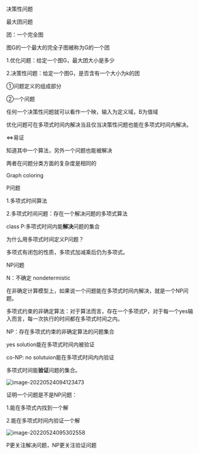 决策性问题

最大团问题

团：一个完全图

图G的一个最大的完全子图被称为G的一个团



1.优化问题：给定一个图G，最大团大小是多少

2.决策性问题：给定一个图G，是否含有一个大小为k的团

①问题定义的组成部分

②一个问题



任何一个决策性问题就可以看作一个映，输入为定义域，B为值域



优化问题可在多项式时间内解决当且仅当决策性问题也能在多项式时间内解决。

<=>易证

知道其中一个算法，另外一个问题也能被解决

两者在问题分类方面的复杂度是相同的



Graph coloring





P问题

1.多项式时间算法

2.多项式时间问题：存在一个解决问题的多项式算法



class P:多项式时间内能**解决**问题的集合



为什么用多项式时间定义P问题？

多项式有闭包的性质，多项式加减乘后仍为多项式。





NP问题 

N：不确定 nondetermistic 

在非确定计算模型上，如果说一个问题能在多项式时间内解决，就是一个NP问题。

多项式约束的非确定算法：对于算法而言，存在一个多项式P，对于每一个yes输入而言，每一次执行的时间都在多项式时间之内。

NP：存在多项式约束的非确定算法的问题集合

yes solution能在多项式时间内被验证

co-NP: no solutuion能在多项式时间内内验证

多项式时间能**验证**问题的集合。

![image-20220524094123473](C:\Users\hanabi\AppData\Roaming\Typora\typora-user-images\image-20220524094123473.png)





证明一个问题是不是NP问题：

1.能在多项式内找到一个解

2.能在多项式时间内验证一个解



![image-20220524095302558](C:\Users\hanabi\AppData\Roaming\Typora\typora-user-images\image-20220524095302558.png)

P更关注解决问题，NP更关注验证问题

